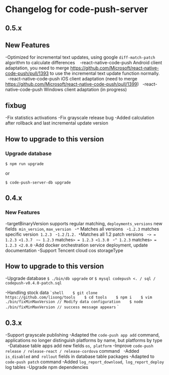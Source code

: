 # Changelog for code-push-server

## 0.5.x

## New Features
-Optimized for incremental text updates, using google `diff-match-patch` algorithm to calculate differences
   -react-native-code-push Android client adaptation, you need to merge https://github.com/Microsoft/react-native-code-push/pull/1393 to use the incremental text update function normally.
  -react-native-code-push iOS client adaptation (need to merge https://github.com/Microsoft/react-native-code-push/pull/1399)
  -react-native-code-push Windows client adaptation (in progress)

## fixbug

-Fix statistics activations
-Fix grayscale release bug
-Added calculation after rollback and last incremental update version

## How to upgrade to this version

### Upgrade database

`$ npm run upgrade`

or

`$ code-push-server-db upgrade`


## 0.4.x

### New Features

-targetBinaryVersion supports regular matching, `deployments_versions` new fields` min_version`, `max_version`
  -`*` Matches all versions
  -`1.2.3` matches specific version` 1.2.3`
  -`1.2` /` 1.2. * `Matches all 1.2 patch versions
  -`> = 1.2.3 <1.3.7`
  -`~ 1.2.3` matches`> = 1.2.3 <1.3.0`
  -`^ 1.2.3` matches`> = 1.2.3 <2.0.0`
-Add docker orchestration service deployment, update documentation
-Support Tencent cloud cos storageType

## How to upgrade to this version

-Upgrade database
`$ ./bin/db upgrade`
or
`$ mysql codepush <. / sql / codepush-v0.4.0-patch.sql`

-Handling stock data
`` `shell
   $ git clone https://github.com/lisong/tools
   $ cd tools
   $ npm i
   $ vim ./bin/fixMinMaxVersion // Modify data configuration
   $ node ./bin/fixMinMaxVersion // success message appears
`` `

## 0.3.x

-Support grayscale publishing
-Adapted the `code-push app add` command, applications no longer distinguish platforms by name, but platforms by type
  -Database table apps add new fields `os`,` platform`
-Improve `code-push release / release-react / release-cordova` command
  -Added `is_disabled` and` rollout` fields in database table packages
-Adapted to `code-push patch` command
-Added `log_report_download`,` log_report_deploy` log tables
-Upgrade npm dependencies
